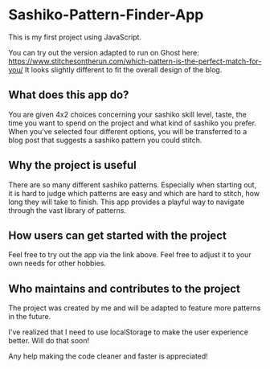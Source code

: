 # Sashiko-Pattern-Finder-App
This is my first project using JavaScript.

You can try out the version adapted to run on Ghost here: https://www.stitchesontherun.com/which-pattern-is-the-perfect-match-for-you/
It looks slightly different to fit the overall design of the blog.

## What does this app do?
You are given 4x2 choices concerning your sashiko skill level, taste, the time you want to spend on the project and what kind of sashiko you prefer.
When you've selected four different options, you will be transferred to a blog post that suggests a sashiko pattern you could stitch.

## Why the project is useful
There are so many different sashiko patterns. Especially when starting out, it is hard to judge which patterns are easy and which are hard to stitch, how long they will take to finish.
This app provides a playful way to navigate through the vast library of patterns.

## How users can get started with the project
Feel free to try out the app via the link above. Feel free to adjust it to your own needs for other hobbies.

## Who maintains and contributes to the project
The project was created by me and will be adapted to feature more patterns in the future.

I've realized that I need to use localStorage to make the user experience better. Will do that soon!

Any help making the code cleaner and faster is appreciated!
